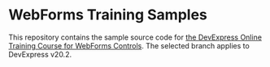 # WebForms Training Samples

This repository contains the sample source code for [the DevExpress Online Training Course for WebForms Controls](https://www.devexpress.com/trainingcenter/Course/WebForms). The selected branch applies to DevExpress v20.2.

